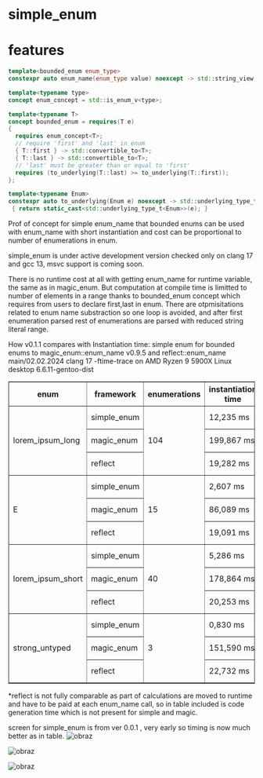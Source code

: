 # simple_enum

# features

```cpp
template<bounded_enum enum_type>
constexpr auto enum_name(enum_type value) noexcept -> std::string_view;

template<typename type>
concept enum_concept = std::is_enum_v<type>;

template<typename T>
concept bounded_enum = requires(T e) 
{
  requires enum_concept<T>;
  // require 'first' and 'last' in enum
  { T::first } -> std::convertible_to<T>;
  { T::last } -> std::convertible_to<T>;
  // 'last' must be greater than or equal to 'first'
  requires (to_underlying(T::last) >= to_underlying(T::first));
};

template<typename Enum>
constexpr auto to_underlying(Enum e) noexcept -> std::underlying_type_t<Enum>
 { return static_cast<std::underlying_type_t<Enum>>(e); }
```

Prof of concept for simple enum_name that bounded enums can be used with enum_name with short instantiation and cost can be proportional to number of enumerations in enum.

simple_enum is under active development version checked only on clang 17 and gcc 13, msvc support is coming soon.

There is no runtime cost at all with getting enum_name for runtime variable, the same as in magic_enum.
But computation at compile time is limitted to number of elements in a range thanks to bounded_enum concept which requires from users to declare first,last in enum.
There are otpmisitations related to  enum name substraction so one loop is avoided, and after first enumeration parsed rest of enumerations are  parsed with reduced string literal range.

How v0.1.1 compares with Instantiation time:
simple enum for bounded enums to magic_enum::enum_name v0.9.5 and reflect::enum_name main/02.02.2024
clang 17 -ftime-trace on AMD Ryzen 9 5900X Linux desktop 6.6.11-gentoo-dist

<table border="1">
  <tr>
    <th>enum</th>
    <th>framework</th>
    <th>enumerations</th>
    <th>instantiation time</th>
    <th>*code gen</th>
    <th>total time</th>
  </tr>
  <tr>
    <td rowspan="3">lorem_ipsum_long</td>
    <td>simple_enum</td>
    <td rowspan="3">104</td>
    <td>12,235 ms</td>
    <td></td>
    <td>12,235 ms</td>
  </tr>
  <tr>
    <td>magic_enum</td>
    <td>199,867 ms</td>
    <td></td>
    <td>199,867 ms</td>
  </tr>
  <tr>
    <td>reflect</td>
    <td>19,282 ms</td>
    <td>36,470 ms</td>
    <td>55,752 ms</td>
  </tr>
  <tr>
    <td rowspan="3">E</td>
    <td>simple_enum</td>
    <td rowspan="3">15</td>
    <td>2,607 ms</td>
    <td></td>
    <td>2,607 ms</td>
  </tr>
  <tr>
    <td>magic_enum</td>
    <td>86,089 ms</td>
    <td></td>
    <td>86,089 ms</td>
  </tr>
  <tr>
    <td>reflect</td>
    <td>19,091 ms</td>
    <td>27,475 ms</td>
    <td>46,566 ms</td>
  </tr>
  <tr>
    <td rowspan="3">lorem_ipsum_short</td>
    <td>simple_enum</td>
    <td rowspan="3">40</td>
    <td>5,286 ms</td>
    <td></td>
    <td>5,286 ms</td>
  </tr>
  <tr>
    <td>magic_enum</td>
    <td>178,864 ms</td>
    <td></td>
    <td>178,864 ms</td>
  </tr>
  <tr>
    <td>reflect</td>
    <td>20,253 ms</td>
    <td>41,024 ms</td>
    <td>61,277 ms</td>
  </tr>
  <tr>
    <td rowspan="3">strong_untyped</td>
    <td>simple_enum</td>
    <td rowspan="3">3</td>
    <td>0,830 ms</td>
    <td></td>
    <td>0,830 ms</td>
  </tr>
  <tr>
    <td>magic_enum</td>
    <td>151,590 ms</td>
    <td></td>
    <td>151,590 ms</td>
  </tr>
  <tr>
    <td>reflect</td>
    <td>22,732 ms</td>
    <td>46,484 ms</td>
    <td>69,216 ms</td>
  </tr>
</table>





*reflect is not fully comparable as part of calculations are moved to runtime and have to be paid at each enum_name call, so in table included is code generation time which is not present for simple and magic.

screen for simple_enum is from ver 0.0.1 , very early so timing is now much better as in table.
![obraz](https://github.com/arturbac/simple_enum/assets/14975842/b2675b3a-491f-49e5-a507-5693d729e06b)

![obraz](https://github.com/arturbac/simple_enum/assets/14975842/e83a0508-9c31-48e2-b841-90e2233d5a5c)

![obraz](https://github.com/arturbac/simple_enum/assets/14975842/db7cb51b-6ba9-45aa-b5a4-fae5049c30df)



 
